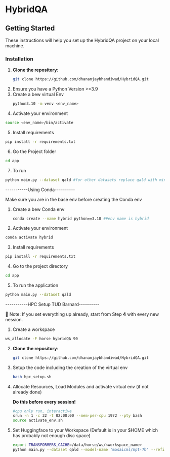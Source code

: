 # HybridQA

## Getting Started

These instructions will help you set up the HybridQA project on your local machine.

### Installation

1. **Clone the repository**:
   ```bash
   git clone https://github.com/dhananjaybhandiwad/HybridQA.git
   ```
2. Ensure you have a Python Version >=3.9
3. Create a bew virtual Env 
   ```bash
   python3.10 -m venv <env_name>
   ```
4. Activate your environment 
  ```bash
  source <env_name>/bin/activate
  ```
5. Install requirements
```bash
pip install -r requirements.txt
```
6. Go the Project folder
```bash
cd app
```
7. To run
```bash
python main.py --dataset qald #for other datasets replace qald with mintaka or compmix
```

-----------Using Conda----------

Make sure you are in the base env before creating the Conda env
1. Create a bew Conda env
   ```bash
   conda create --name hybrid python==3.10 ##env name is hybrid
   ```
3. Activate your environment 
  ```bash
  conda activate hybrid
  ```
3. Install requirements
```bash
pip install -r requirements.txt
```
4. Go to the project directory
```bash
cd app
```
5. To run the application
```bash
python main.py --dataset qald
```

-----------HPC Setup TUD Barnard----------

🚩 Note: If you set everything up already, start from Step **4** with every new nession.


1. Create a workspace
```bash
ws_allocate -F horse hybridQA 90
```
2. **Clone the repository**:
   ```bash
   git clone https://github.com/dhananjaybhandiwad/HybridQA.git
   ```
3. Setup the code including the creation of the virtual env
   ```bash
   bash hpc_setup.sh
   ```
4. Allocate Resources, Load Modules and activate virtual env (if not already done)
   
   **Do this before every session!**
   ```bash
   #cpu only run, interactive
   srun -n 1 -c 32 -t 02:00:00 --mem-per-cpu 1972 --pty bash
   source activate_env.sh
   ```
5. Set Huggingface to your Workspace (Default is in your $HOME which has probably not enough disc space)
   ```bash
   export TRANSFORMERS_CACHE=/data/horse/ws/<workspace_name>
   python main.py --dataset qald --model-name 'mosaicml/mpt-7b' --refined_cache_dir /data/horse/ws/<workspace_name>
   ```

